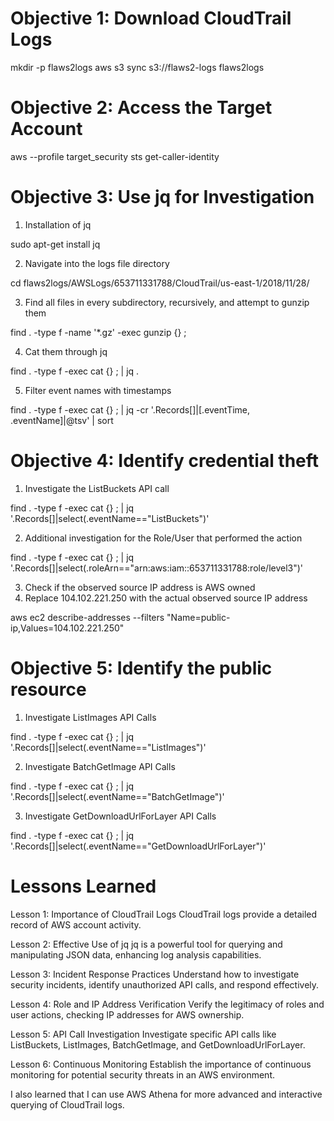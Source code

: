 

# Objective 1: Download CloudTrail Logs

mkdir -p flaws2logs
aws s3 sync s3://flaws2-logs flaws2logs


# Objective 2: Access the Target Account

aws --profile target_security sts get-caller-identity


# Objective 3: Use jq for Investigation
1. Installation of jq

sudo apt-get install jq

2. Navigate into the logs file directory

cd flaws2logs/AWSLogs/653711331788/CloudTrail/us-east-1/2018/11/28/

3. Find all files in every subdirectory, recursively, and attempt to gunzip them

find . -type f -name '*.gz' -exec gunzip {} \;

4. Cat them through jq

find . -type f -exec cat {} \; | jq .

5. Filter event names with timestamps

find . -type f -exec cat {} \; | jq -cr '.Records[]|[.eventTime, .eventName]|@tsv' | sort


# Objective 4: Identify credential theft
1. Investigate the ListBuckets API call

find . -type f -exec cat {} \; | jq '.Records[]|select(.eventName=="ListBuckets")'

2. Additional investigation for the Role/User that performed the action

find . -type f -exec cat {} \; | jq '.Records[]|select(.roleArn=="arn:aws:iam::653711331788:role/level3")'

3. Check if the observed source IP address is AWS owned
4. Replace 104.102.221.250 with the actual observed source IP address

aws ec2 describe-addresses --filters "Name=public-ip,Values=104.102.221.250"


# Objective 5: Identify the public resource
1. Investigate ListImages API Calls

find . -type f -exec cat {} \; | jq '.Records[]|select(.eventName=="ListImages")'

2. Investigate BatchGetImage API Calls

find . -type f -exec cat {} \; | jq '.Records[]|select(.eventName=="BatchGetImage")'

3. Investigate GetDownloadUrlForLayer API Calls

find . -type f -exec cat {} \; | jq '.Records[]|select(.eventName=="GetDownloadUrlForLayer")'


# Lessons Learned

Lesson 1: Importance of CloudTrail Logs
CloudTrail logs provide a detailed record of AWS account activity.

Lesson 2: Effective Use of jq
jq is a powerful tool for querying and manipulating JSON data, enhancing log analysis capabilities.

Lesson 3: Incident Response Practices
Understand how to investigate security incidents, identify unauthorized API calls, and respond effectively.

Lesson 4: Role and IP Address Verification
Verify the legitimacy of roles and user actions, checking IP addresses for AWS ownership.

Lesson 5: API Call Investigation
Investigate specific API calls like ListBuckets, ListImages, BatchGetImage, and GetDownloadUrlForLayer.

Lesson 6: Continuous Monitoring
Establish the importance of continuous monitoring for potential security threats in an AWS environment.

I also learned that I can use AWS Athena for more advanced and interactive querying of CloudTrail logs.




